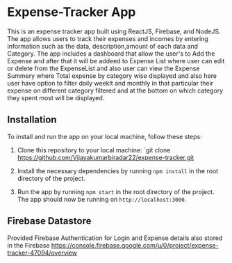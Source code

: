 # Expense-Tracker App

This is an expense tracker app built using ReactJS, Firebase, and NodeJS. The app allows users to track their expenses and incomes by entering information such as the data, description,amount of each data and Category. The app includes a dashboard that allow the user's to Add the Expense and after that it will be addeed to Expense List where user can edit or delete from the ExpenseList and also user can view the Expense Summery where Total expense by category wise displayed and also here user have option to filter daily weeklt and monthly in that particular their expense on different category filtered and at the bottom on which category they spent most will be displayed.

## Installation

To install and run the app on your local machine, follow these steps:

1. Clone this repository to your local machine: `git clone https://github.com/Vijayakumarbiradar22/expense-tracker.git

2. Install the necessary dependencies by running `npm install` in the root directory of the project.

3. Run the app by running `npm start` in the root directory of the project. The app should now be running on `http://localhost:3000`.

## Firebase Datastore
Provided Firebase Authentication for Login and Expense details also stored in the Firebase
 https://console.firebase.google.com/u/0/project/expense-tracker-47094/overview